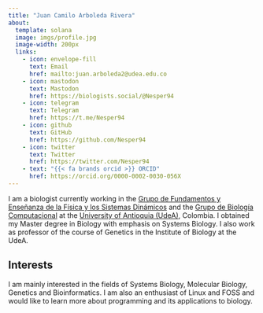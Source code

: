 ```yaml
---
title: "Juan Camilo Arboleda Rivera"
about:
  template: solana
  image: imgs/profile.jpg
  image-width: 200px
  links:
    - icon: envelope-fill
      text: Email
      href: mailto:juan.arboleda2@udea.edu.co
    - icon: mastodon
      text: Mastodon
      href: https://biologists.social/@Nesper94
    - icon: telegram
      text: Telegram
      href: https://t.me/Nesper94
    - icon: github
      text: GitHub
      href: https://github.com/Nesper94
    - icon: twitter
      text: Twitter
      href: https://twitter.com/Nesper94
    - text: "{{< fa brands orcid >}} ORCID"
      href: https://orcid.org/0000-0002-0030-056X
---
```


I am a biologist currently working in the [Grupo de Fundamentos y Enseñanza
de la Física y los Sistemas Dinámicos](https://fenfisdi.weebly.com/) and the
[Grupo de Biología Computacional](https://biologia-computacional.github.io/)
at the [University of Antioquia (UdeA)](https://www.udea.edu.co), Colombia.
I obtained my Master degree in Biology with emphasis on Systems Biology. I
also work as professor of the course of Genetics in the Institute of Biology
at the UdeA.

## Interests

I am mainly interested in the fields of Systems Biology, Molecular Biology,
Genetics and Bioinformatics. I am also an enthusiast of Linux and FOSS and
would like to learn more about programming and its applications to biology.
